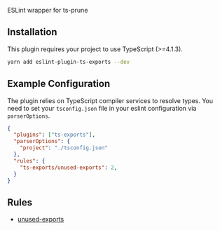 ESLint wrapper for ts-prune

## Installation

This plugin requires your project to use TypeScript (>=4.1.3).

```sh
yarn add eslint-plugin-ts-exports --dev
```

## Example Configuration

The plugin relies on TypeScript compiler services to resolve types.
You need to set your `tsconfig.json` file in your eslint configuration via `parserOptions`.

```json
{
  "plugins": ["ts-exports"],
  "parserOptions": {
    "project": "./tsconfig.json"
  },
  "rules": {
    "ts-exports/unused-exports": 2,
  }
}
```

## Rules
* [unused-exports](./docs/unused-exports.md)
